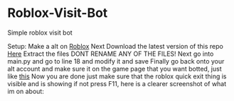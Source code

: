 # Roblox-Visit-Bot
Simple roblox visit bot

Setup:
Make a alt on [Roblox](https://www.roblox.com/account/signupredir)
Next Download the latest version of this repo [Here](https://github.com/amprocode/Roblox-Visit-Bot/archive/refs/heads/main.zip)
Extract the files DONT RENAME ANY OF THE FILES!
Next go into main.py and go to line 18 and modify it and save
Finally go back onto your alt account and make sure it on the game page that you want botted, just like [this](https://prnt.sc/13zacl8)
Now you are done just make sure that the roblox quick exit thing is visible and is showing if not press F11, here is a clearer screenshot of what im on about: 
